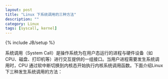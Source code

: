 ```yaml
---
layout: post
title: "Linux 下系统调用的三种方法"
description: ""
category: Linux 
tags: [syscall, kernel]
---
```

{% include JB/setup %}

系统调用（System Call）是操作系统为在用户态运行的进程与硬件设备（如CPU、磁盘、打印机等）进行交互提供的一组接口。当用户进程需要发生系统调用时，CPU 通过软中断切换到内核态开始执行内核系统调用函数。下面介绍Linux 下三种发生系统调用的方法：

